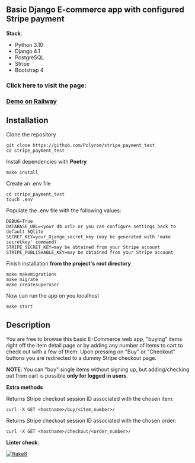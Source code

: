 ## Basic Django E-commerce app with configured Stripe payment

 **Stack**:
+ Python 3.10
+ Django 4.1
+ PostgreSQL
+ Stripe
+ Bootstrap 4

### Click here to visit the page:
### [Demo on Railway](https://stripepaymenttest-production.up.railway.app/)

## Installation
Clone the repository
```
git clone https://github.com/Polyrom/stripe_payment_test
cd stripe_payment_test
```
Install dependencies with **Poetry**
```
make install
```

Create an .env file
```
cd stripe_payment_test
touch .env
```
Populate the .env file with the following values:
```
DEBUG=True
DATABASE_URL=<your db url> or you can configure settings back to default SQlite
SECRET_KEY=your_Django_secret_key (may be generated with 'make secretkey' command)
STRIPE_SECRET_KEY=may be obtained from your Stripe account
STRIPE_PUBLISHABLE_KEY=may be obtained from your Stripe account
```

Finish installation **from the project's root directory**
```
make makemigrations
make migrate
make createsuperuser
```
Now can run the app on you localhost
```
make start
```
## Description
You are free to browse this basic E-Commerce web app, "buying" items
right off the item detail page or by adding any number of items to cart to check out with a few of them.
Upon pressing on "Buy" or "Checkout" buttons you are redirected to a dummy Stripe checkout page.

**NOTE**:
You can "buy" single items without signing up, but adding/checking out from cart is possible **only for logged in users**.

**Extra methods**

Returns Stripe checkout session ID associated with the chosen item:

```
curl -X GET <hostname>/buy/<item_number>/
```

Returns Stripe checkout session ID associated with the chosen order:

```
curl -X GET <hostname>/checkout/<order_number>/
```

**Linter check**:

[![flake8](https://github.com/Polyrom/stripe_payment_test/actions/workflows/flake8.yml/badge.svg)](https://github.com/Polyrom/stripe_payment_test/actions/workflows/flake8.yml)